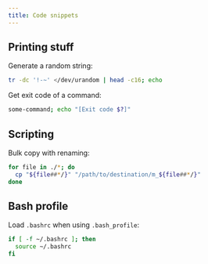 ```yaml
---
title: Code snippets
---
```


## Printing stuff

Generate a random string:

```bash
tr -dc '!-~' </dev/urandom | head -c16; echo
```

Get exit code of a command:

```bash
some-command; echo "[Exit code $?]"
```

## Scripting

Bulk copy with renaming:

```bash
for file in ./*; do
  cp "${file##*/}" "/path/to/destination/m_${file##*/}"
done
```

## Bash profile

Load `.bashrc` when using `.bash_profile`:

```bash
if [ -f ~/.bashrc ]; then
  source ~/.bashrc
fi
```
